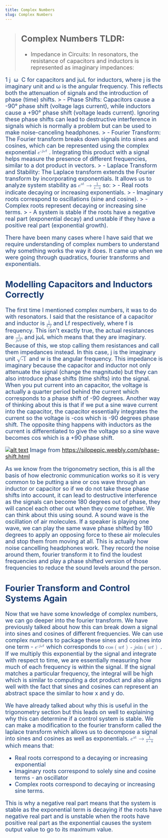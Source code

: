 ```yaml
---
title: Complex Numbers
slug: Complex Numbers
---
```

<span style="color: #173B72; font-size: 18px;">

> ## Complex Numbers TLDR:
> - Impedance in Circuits: In resonators, the resistance of capacitors and inductors is represented as imaginary impedances: <math xmlns="http://www.w3.org/1998/Math/MathML">
  <mfrac>
    <mn>1</mn>
    <mrow>
      <mi>j</mi>
      <mo>&#8290;</mo> <!-- This is the multiplication sign -->
      <mi>&omega;</mi>
      <mo>&#8290;</mo> <!-- This is the multiplication sign -->
      <mi>C</mi>
    </mrow>
  </mfrac>
</math>
 for capacitors and jωL for inductors, where j is the imaginary unit and ω is the angular frequency. This reflects both the attenuation of signals and the introduction of phase (time) shifts.
>   - Phase Shifts: Capacitors cause a -90° phase shift (voltage lags current), while inductors cause a +90° phase shift (voltage leads current). Ignoring these phase shifts can lead to destructive interference in signals which is normally a problem but can be used to make noise-canceling headphones.
> - Fourier Transform: The Fourier transform breaks down signals into sines and cosines, which can be represented using the complex exponential <math xmlns="http://www.w3.org/1998/Math/MathML">
  <msup>
    <mi>e</mi>
    <mrow>
      <mo>-</mo>
      <mi>j</mi>
      <mo>&#8290;</mo>
      <mi>&omega;</mi>
      <mo>&#8290;</mo>
      <mi>t</mi>
    </mrow>
  </msup>
</math>
. Integrating this product with a signal helps measure the presence of different frequencies, similar to a dot product in vectors.
> - Laplace Transform and Stability: The Laplace transform extends the Fourier transform by incorporating exponentials. It allows us to analyze system stability as <math xmlns="http://www.w3.org/1998/Math/MathML">
  <mrow>
    <msup>
      <mi>e</mi>
      <mi>at</mi>
    </msup>
    <mo>&rarr;</mo>
    <mfrac>
      <mn>1</mn>
      <mrow>
        <mi>s</mi>
        <mo>-</mo>
        <mi>a</mi>
      </mrow>
    </mfrac>
  </mrow>
</math>
 so:
>   - Real roots indicate decaying or increasing exponentials.
>   - Imaginary roots correspond to oscillations (sine and cosine).
>   - Complex roots represent decaying or increasing sine terms.
> - A system is stable if the roots have a negative real part (exponential decay) and unstable if they have a positive real part (exponential growth).

There have been many cases where I have said that we require understanding of complex numbers to understand why something works the way it does. It came up when we were going through quadratics, fourier transforms and exponentials.

## Modelling Capacitors and Inductors Correctly
The first time I mentioned complex numbers, it was to do with resonators. I said that the resistance of a capacitor and inductor is <math xmlns="http://www.w3.org/1998/Math/MathML">
  <mfrac>
    <mn>1</mn>
    <mrow>
      <mi>C</mi>
      <mo>&#8290;</mo> <!-- This is the multiplication sign -->
      <mi>f</mi>
    </mrow>
  </mfrac>
</math> and Lf respectively, where f is frequency. This isn't exactly true, the actual resistances are <math xmlns="http://www.w3.org/1998/Math/MathML">
  <mfrac>
    <mn>1</mn>
    <mrow>
      <mi>j</mi>
      <mo>&#8290;</mo> <!-- This is the multiplication sign -->
      <mi>&omega;</mi>
      <mo>&#8290;</mo> <!-- This is the multiplication sign -->
      <mi>C</mi>
    </mrow>
  </mfrac>
</math> and jωL which means that they are imaginary. Because of this, we stop calling them resistances and call them impedances instead. In this case, j is the imaginary unit <math xmlns="http://www.w3.org/1998/Math/MathML">
  <msqrt>
    <mn>-1</mn>
  </msqrt>
</math>
 and w is the angular frequency. This impedance is imaginary because the capacitor and inductor not only attenuate the signal (change the magnitude) but they can also introduce phase shifts (time shifts) into the signal. When you put current into an capacitor, the voltage is actually a quarter period behind the current which corresponds to a phase shift of -90 degrees. Another way of thinking about this is that if we put a sine wave current into the capacitor, the capacitor essentially integrates the current so the voltage is -cos which is -90 degrees phase shift. The opposite thing happens with inductors as the current is differentiated to give the voltage so a sine wave becomes cos which is a +90 phase shift. 

[![alt text](../gcomp1.png)]()
Image from https://silopepic.weebly.com/phase-shift.html


As we know from the trigonometry section, this is all the basis of how electronic communication works so it is very common to be putting a sine or cos wave through an inductor or capacitor so if we do not take these phase shifts into account, it can lead to destructive interference as the signals can become 180 degrees out of phase, they will cancel each other out when they come together. We can think about this using sound. A sound wave is the oscillation of air molecules. If a speaker is playing one wave, we can play the same wave phase shifted by 180 degrees to apply an opposing force to these air molecules and stop them from moving at all. This is actually how noise cancelling headphones work. They record the noise around them, fourier transform it to find the loudest frequencies and play a phase shifted version of those frequencies to reduce the sound levels around the person.

## Fourier Transform and Control Systems Again
Now that we have some knowledge of complex numbers, we can go deeper into the fourier transform. We have previously talked about how this can break down a signal into sines and cosines of different frequencies. We can use complex numbers to package these sines and cosines into one term - <math xmlns="http://www.w3.org/1998/Math/MathML">
  <msup>
    <mi>e</mi>
    <mrow>
      <mo>-</mo>
      <mi>j</mi>
      <mo>&#8290;</mo>
      <mi>&omega;</mi>
      <mo>&#8290;</mo>
      <mi>t</mi>
    </mrow>
  </msup>
</math> which corresponds to <math xmlns="http://www.w3.org/1998/Math/MathML">
  <mrow>
    <mi>cos</mi>
    <mo>(</mo>
    <mi>w</mi>
    <mo>&#8290;</mo>
    <mi>t</mi>
    <mo>)</mo>
    <mo>-</mo>
    <mi>j</mi>
    <mo>&#8290;</mo>
    <mi>sin</mi>
    <mo>(</mo>
    <mi>w</mi>
    <mo>&#8290;</mo>
    <mi>t</mi>
    <mo>)</mo>
  </mrow>
</math>
. If we multiply this exponential by the signal and integrate with respect to time, we are essentially measuring how much of each frequency is within the signal. If the signal matches a particular frequency, the integral will be high which is similar to computing a dot product and also aligns well with the fact that sines and cosines can represent an abstract space the similar to how x and y do. 

We have already talked about why this is useful in the trigonometry section but this leads on well to explaining why this can determine if a control system is stable. We can make a modification to the fourier transform called the laplace transform which allows us to decompose a signal into sines and cosines as well as exponentials. <math xmlns="http://www.w3.org/1998/Math/MathML">
  <mrow>
    <msup>
      <mi>e</mi>
      <mi>at</mi>
    </msup>
    <mo>&rarr;</mo>
    <mfrac>
      <mn>1</mn>
      <mrow>
        <mi>s</mi>
        <mo>-</mo>
        <mi>a</mi>
      </mrow>
    </mfrac>
  </mrow>
</math> which means that:
 - Real roots correspond to a decaying or increasing exponential
 - Imaginary roots correspond to solely sine and cosine terms - an oscillator 
 - Complex roots correspond to decaying or increasing sine terms.

 This is why a negative real part means that the system is stable as the exponential term is decaying if the roots have negative real part and is unstable when the roots have positive real part as the exponential causes the system output value to go to its maximum value. 